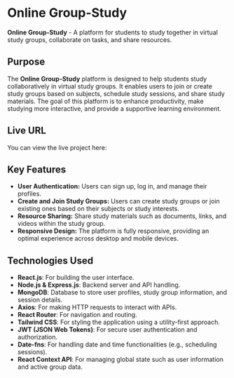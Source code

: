 # Online Group-Study

**Online Group-Study** - A platform for students to study together in virtual study groups, collaborate on tasks, and share resources.

## Purpose

The **Online Group-Study** platform is designed to help students study collaboratively in virtual study groups. It enables users to join or create study groups based on subjects, schedule study sessions, and share study materials. The goal of this platform is to enhance productivity, make studying more interactive, and provide a supportive learning environment.

## Live URL

You can view the live project here:

## Key Features

- **User Authentication:** Users can sign up, log in, and manage their profiles.
- **Create and Join Study Groups:** Users can create study groups or join existing ones based on their subjects or study interests.
- **Resource Sharing:** Share study materials such as documents, links, and videos within the study group.
- **Responsive Design:** The platform is fully responsive, providing an optimal experience across desktop and mobile devices.

## Technologies Used

- **React.js**: For building the user interface.
- **Node.js & Express.js**: Backend server and API handling.
- **MongoDB**: Database to store user profiles, study group information, and session details.
- **Axios**: For making HTTP requests to interact with APIs.
- **React Router**: For navigation and routing.
- **Tailwind CSS**: For styling the application using a utility-first approach.
- **JWT (JSON Web Tokens)**: For secure user authentication and authorization.
- **Date-fns**: For handling date and time functionalities (e.g., scheduling sessions).
- **React Context API**: For managing global state such as user information and active group data.
